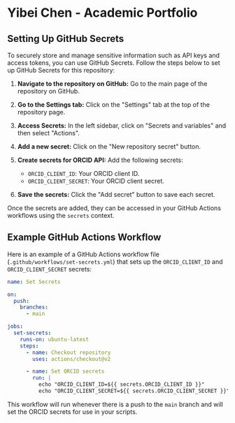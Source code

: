 # Yibei Chen - Academic Portfolio

## Setting Up GitHub Secrets

To securely store and manage sensitive information such as API keys and access tokens, you can use GitHub Secrets. Follow the steps below to set up GitHub Secrets for this repository:

1. **Navigate to the repository on GitHub:**
   Go to the main page of the repository on GitHub.

2. **Go to the Settings tab:**
   Click on the "Settings" tab at the top of the repository page.

3. **Access Secrets:**
   In the left sidebar, click on "Secrets and variables" and then select "Actions".

4. **Add a new secret:**
   Click on the "New repository secret" button.

5. **Create secrets for ORCID API:**
   Add the following secrets:
   - `ORCID_CLIENT_ID`: Your ORCID client ID.
   - `ORCID_CLIENT_SECRET`: Your ORCID client secret.

6. **Save the secrets:**
   Click the "Add secret" button to save each secret.

Once the secrets are added, they can be accessed in your GitHub Actions workflows using the `secrets` context.

## Example GitHub Actions Workflow

Here is an example of a GitHub Actions workflow file (`.github/workflows/set-secrets.yml`) that sets up the `ORCID_CLIENT_ID` and `ORCID_CLIENT_SECRET` secrets:

```yaml
name: Set Secrets

on:
  push:
    branches:
      - main

jobs:
  set-secrets:
    runs-on: ubuntu-latest
    steps:
      - name: Checkout repository
        uses: actions/checkout@v2

      - name: Set ORCID secrets
        run: |
          echo "ORCID_CLIENT_ID=${{ secrets.ORCID_CLIENT_ID }}"
          echo "ORCID_CLIENT_SECRET=${{ secrets.ORCID_CLIENT_SECRET }}"
```

This workflow will run whenever there is a push to the `main` branch and will set the ORCID secrets for use in your scripts.
